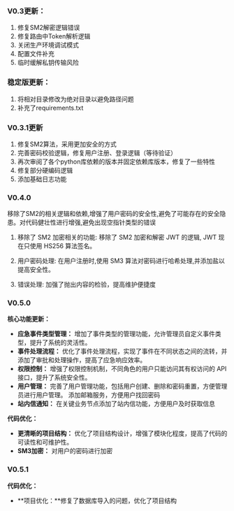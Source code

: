 ### V0.3更新：

1. 修复SM2解密逻辑错误
2. 修复路由中Token解析逻辑
3. 关闭生产环境调试模式
4. 配置文件补充
5. 临时缓解私钥传输风险

### 稳定版更新：
1. 将相对目录修改为绝对目录以避免路径问题
2. 补充了requirements.txt

### V0.3.1更新

1. 修复SM2算法，采用更加安全的方式
2. 完善密码校验逻辑，修复用户注册、登录逻辑（等待验证）
3. 再次审阅了各个python库依赖的版本并固定依赖库版本，修复了一些特性
4. 修复部分硬编码逻辑
5. 添加基础日志功能

### V0.4.0
移除了SM2的相关逻辑和依赖,增强了用户密码的安全性,避免了可能存在的安全隐患。对代码健壮性进行增强,避免出现空指针类型的错误

1. 移除了 SM2 加密相关的功能:
    移除了 SM2 加密和解密 JWT 的逻辑, JWT 现在只使用 HS256 算法签名。

2. 用户密码处理:
    在用户注册时,使用 SM3 算法对密码进行哈希处理,并添加盐以提高安全性。

3. 错误处理:
    加强了抛出内容的检验，提高维护便捷度

### V0.5.0
**核心功能更新：**

*   **应急事件类型管理：** 增加了事件类型的管理功能，允许管理员自定义事件类型，提升了系统的灵活性。
*   **事件处理流程：** 优化了事件处理流程，实现了事件在不同状态之间的流转，并添加了审批和处理操作，提高了应急响应效率。
*   **权限控制：** 增强了权限控制机制，不同角色的用户只能访问其有权访问的 API 接口，提升了系统安全性。
*   **用户管理：** 完善了用户管理功能，包括用户创建、删除和密码重置，方便管理员进行用户管理。 添加邮箱服务，方便用户找回密码
*   **站内信通知：** 在关键业务节点添加了站内信功能，方便用户及时获取信息

**代码优化：**

*   **更清晰的项目结构：** 优化了项目结构设计，增强了模块化程度，提高了代码的可读性和可维护性。
*   **SM3加密：** 对用户的密码进行加密

### V0.5.1
**代码优化：**
*	**项目优化：**修复了数据库导入的问题，优化了项目结构